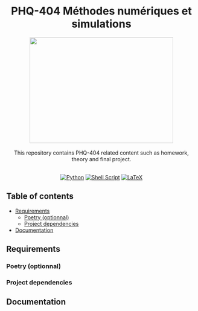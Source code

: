 <h1 align="center">PHQ-404 Méthodes numériques et simulations</h1>

<div align="center">
  <img width="380" height="280" src="./figs/article-1.png">
</div>

<br />

<div align="center">
  This repository contains PHQ-404 related content such as homework, theory and final project.
</div>

<br />

<div align="center">
  
  <a href="">![Python](https://img.shields.io/badge/python-3670A0?style=for-the-badge&logo=python&logoColor=ffdd54)</a>
  <a href="">![Shell Script](https://img.shields.io/badge/shell_script-%23121011.svg?style=for-the-badge&logo=gnu-bash&logoColor=white)</a>
  <a href="">![LaTeX](https://img.shields.io/badge/latex-%23008080.svg?style=for-the-badge&logo=latex&logoColor=white)</a>
  
</div>

## Table of contents

- [Requirements](#requirements)
  - [Poetry (optionnal)](#poetry-optionnal)
  - [Project dependencies](#project-dependencies)
- [Documentation](#documentation)

## Requirements

### Poetry (optionnal)

### Project dependencies

## Documentation

